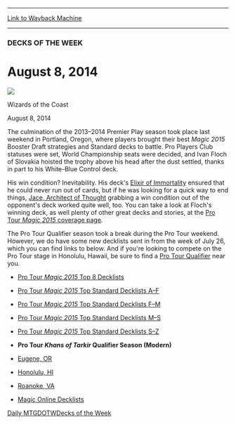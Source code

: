 
---
[Link to Wayback Machine](https://web.archive.org/web/20140816115201/http://magic.wizards.com/en/articles/archive/dotw/august-8-2014-2014-08-08)

[_metadata_:description]:- "The culmination of the 2013–2014 Premier Play season took place last weekend in Portland, Oregon, where players brought their best Magic 2015 Booster Draft strategies and Standard decks to battle. Pro Players Club statuses were set, World Championship seats were decided, and Ivan Floch of Slovakia hoisted the trophy above his head after the dust settled, thanks in part to his White-Blue Control deck."
[_metadata_:generator]:- "Drupal 7 (http://drupal.org)"
[_metadata_:node]:- "257696"
[_metadata_:publish_date]:- "2014-08-08"
[_metadata_:source]:- "div-main"
[_metadata_:title]:- "August 8, 2014"
[_metadata_:wayback_capture_timestamp]:- "2014-08-16 11:52:01"
[_metadata_:wayback_raw_url]:- "https://web.archive.org/web/20140816115201id_/http://magic.wizards.com/en/articles/archive/dotw/august-8-2014-2014-08-08"
[_metadata_:wayback_url]:- "http://magic.wizards.com/en/articles/archive/dotw/august-8-2014-2014-08-08"
---





### DECKS OF THE WEEK


August 8, 2014
==============



![](https://media.magic.wizards.com/styles/auth_small/public/images/person/wizards_authorpic_larger.jpg)

Wizards of the Coast




August 8, 2014
 







The culmination of the 2013–2014 Premier Play season took place last weekend in Portland, Oregon, where players brought their best *Magic 2015* Booster Draft strategies and Standard decks to battle. Pro Players Club statuses were set, World Championship seats were decided, and Ivan Floch of Slovakia hoisted the trophy above his head after the dust settled, thanks in part to his White-Blue Control deck.



His win condition? Inevitability. His deck's [Elixir of Immortality](http://gatherer.wizards.com/Pages/Card/Details.aspx?name=Elixir+of+Immortality) ensured that he could never run out of cards, but if he was looking for a quick way to end things, [Jace, Architect of Thought](http://gatherer.wizards.com/Pages/Card/Details.aspx?name=Jace%2C+Architect+of+Thought) grabbing a win condition out of the opponent's deck worked quite well, too. You can take a look at Floch's winning deck, as well plenty of other great decks and stories, at the [Pro Tour *Magic 2015* coverage page](/events/coverage/ptm15).



The Pro Tour Qualifier season took a break during the Pro Tour weekend. However, we do have some new decklists sent in from the week of July 26, which you can find links to below. And if you're looking to compete on the Pro Tour stage in Honolulu, Hawaii, be sure to find a [Pro Tour Qualifier](/protour/qualifierlist) near you.




* [Pro Tour *Magic 2015* Top 8 Decklists](/events/coverage/ptm15/top8decks)
* [Pro Tour *Magic 2015* Top Standard Decklists A–F](/events/coverage/ptm15/topstandarddecks1)
* [Pro Tour *Magic 2015* Top Standard Decklists F–M](/events/coverage/ptm15/topstandarddecks2)
* [Pro Tour *Magic 2015* Top Standard Decklists M–S](/events/coverage/ptm15/topstandarddecks3)
* [Pro Tour *Magic 2015* Top Standard Decklists S–Z](/events/coverage/ptm15/topstandarddecks4)


* **Pro Tour *Khans of Tarkir* Qualifier Season (Modern)**


* [Eugene, OR](/node/257706)
* [Honolulu, HI](/node/257716)
* [Roanoke, VA](/node/257711)


* [Magic Online Decklists](/gameinfo/products/magiconline/decklists)


[Daily MTG](/en/tags/daily-mtg)[DOTW](/en/tags/dotw)[Decks of the Week](/en/tags/decks-week)





 
 


  







